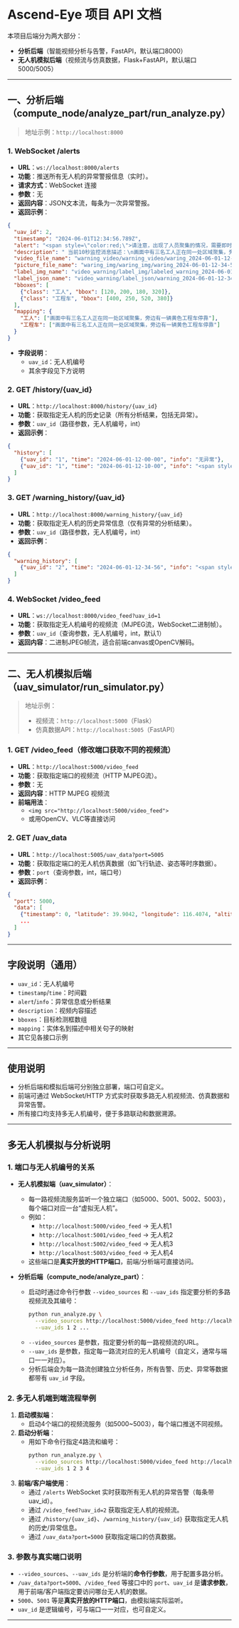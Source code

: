 # Ascend-Eye 项目 API 文档

本项目后端分为两大部分：
- **分析后端**（智能视频分析与告警，FastAPI，默认端口8000）
- **无人机模拟后端**（视频流与仿真数据，Flask+FastAPI，默认端口5000/5005）

---

## 一、分析后端（compute_node/analyze_part/run_analyze.py）

> 地址示例：`http://localhost:8000`

### 1. WebSocket /alerts
- **URL**：`ws://localhost:8000/alerts`
- **功能**：推送所有无人机的异常警报信息（实时）。
- **请求方式**：WebSocket 连接
- **参数**：无
- **返回内容**：JSON文本流，每条为一次异常警报。
- **返回示例**：
```json
{
  "uav_id": 2,
  "timestamp": "2024-06-01T12:34:56.789Z",
  "alert": "<span style=\"color:red;\">请注意，出现了人员聚集的情况，需要即时处理或知晓。</span>",
  "description": " 当前10秒监控消息描述：\n画面中有三名工人正在同一处区域聚集，旁边有一辆黄色工程车停靠。\n\n 历史监控内容:\n上一个时段无异常。",
  "video_file_name": "warning_video/warning_video/waring_2024-06-01-12-34-56.mp4",
  "picture_file_name": "waring_img/waring_img/waring_2024-06-01-12-34-56.jpg",
  "label_img_name": "video_warning/label_img/labeled_warning_2024-06-01-12-34-56.jpg",
  "label_json_name": "video_warning/label_json/warning_2024-06-01-12-34-56.json",
  "bboxes": [
    {"class": "工人", "bbox": [120, 200, 180, 320]},
    {"class": "工程车", "bbox": [400, 250, 520, 380]}
  ],
  "mapping": {
    "工人": ["画面中有三名工人正在同一处区域聚集，旁边有一辆黄色工程车停靠"],
    "工程车": ["画面中有三名工人正在同一处区域聚集，旁边有一辆黄色工程车停靠"]
  }
}
```
- **字段说明**：
  - `uav_id`：无人机编号
  - 其余字段见下方说明

### 2. GET /history/{uav_id}
- **URL**：`http://localhost:8000/history/{uav_id}`
- **功能**：获取指定无人机的历史记录（所有分析结果，包括无异常）。
- **参数**：`uav_id`（路径参数，无人机编号，int）
- **返回示例**：
```json
{
  "history": [
    {"uav_id": "1", "time": "2024-06-01-12-00-00", "info": "无异常"},
    {"uav_id": "1", "time": "2024-06-01-12-10-00", "info": "<span style=\"color:red;\">请注意，出现了人员聚集的情况，需要即时处理或知晓。</span>"}
  ]
}
```

### 3. GET /warning_history/{uav_id}
- **URL**：`http://localhost:8000/warning_history/{uav_id}`
- **功能**：获取指定无人机的历史异常信息（仅有异常的分析结果）。
- **参数**：`uav_id`（路径参数，无人机编号，int）
- **返回示例**：
```json
{
  "warning_history": [
    {"uav_id": "2", "time": "2024-06-01-12-34-56", "info": "<span style=\"color:red;\">请注意，出现了人员聚集的情况，需要即时处理或知晓。</span>"}
  ]
}
```

### 4. WebSocket /video_feed
- **URL**：`ws://localhost:8000/video_feed?uav_id=1`
- **功能**：获取指定无人机编号的视频流（MJPEG流，WebSocket二进制帧）。
- **参数**：`uav_id`（查询参数，无人机编号，int，默认1）
- **返回内容**：二进制JPEG帧流，适合前端canvas或OpenCV解码。

---

## 二、无人机模拟后端（uav_simulator/run_simulator.py）

> 地址示例：
> - 视频流：`http://localhost:5000`（Flask）
> - 仿真数据API：`http://localhost:5005`（FastAPI）

### 1. GET /video_feed（修改端口获取不同的视频流）
- **URL**：`http://localhost:5000/video_feed`
- **功能**：获取指定端口的视频流（HTTP MJPEG流）。
- **参数**：无
- **返回内容**：HTTP MJPEG 视频流
- **前端用法**：
  - `<img src="http://localhost:5000/video_feed">`
  - 或用OpenCV、VLC等直接访问

### 2. GET /uav_data
- **URL**：`http://localhost:5005/uav_data?port=5005`
- **功能**：获取指定端口的无人机仿真数据（如飞行轨迹、姿态等时序数据）。
- **参数**：`port`（查询参数，int，端口号）
- **返回示例**：
```json
{
  "port": 5000,
  "data": [
    {"timestamp": 0, "latitude": 39.9042, "longitude": 116.4074, "altitude": 10.0, "vx": 0.0, "vy": 0.0, "vz": 0.0, "roll": 0.0, "pitch": 0.0, "yaw": 0.0},
    ...
  ]
}
```

---

## 字段说明（通用）
- `uav_id`：无人机编号
- `timestamp`/`time`：时间戳
- `alert`/`info`：异常信息或分析结果
- `description`：视频内容描述
- `bboxes`：目标检测框数组
- `mapping`：实体名到描述中相关句子的映射
- 其它见各接口示例

---

## 使用说明
- 分析后端和模拟后端可分别独立部署，端口可自定义。
- 前端可通过 WebSocket/HTTP 方式实时获取多路无人机视频流、仿真数据和异常告警。
- 所有接口均支持多无人机编号，便于多路联动和数据溯源。 

---

## 多无人机模拟与分析说明

### 1. 端口与无人机编号的关系

- **无人机模拟端（uav_simulator）**：
  - 每一路视频流服务监听一个独立端口（如5000、5001、5002、5003），每个端口对应一台“虚拟无人机”。
  - 例如：
    - `http://localhost:5000/video_feed` → 无人机1
    - `http://localhost:5001/video_feed` → 无人机2
    - `http://localhost:5002/video_feed` → 无人机3
    - `http://localhost:5003/video_feed` → 无人机4
  - 这些端口是**真实开放的HTTP端口**，前端/分析端可直接访问。

- **分析后端（compute_node/analyze_part）**：
  - 启动时通过命令行参数 `--video_sources` 和 `--uav_ids` 指定要分析的多路视频流及其编号：
    ```bash
    python run_analyze.py \
      --video_sources http://localhost:5000/video_feed http://localhost:5001/video_feed ... \
      --uav_ids 1 2 ...
    ```
  - `--video_sources` 是参数，指定要分析的每一路视频流的URL。
  - `--uav_ids` 是参数，指定每一路流对应的无人机编号（自定义，通常与端口一一对应）。
  - 分析后端会为每一路流创建独立分析任务，所有告警、历史、异常等数据都带有 `uav_id` 字段。

### 2. 多无人机端到端流程举例

1. **启动模拟端**：
   - 启动4个端口的视频流服务（如5000~5003），每个端口推送不同视频。
2. **启动分析端**：
   - 用如下命令行指定4路流和编号：
     ```bash
     python run_analyze.py \
       --video_sources http://localhost:5000/video_feed http://localhost:5001/video_feed http://localhost:5002/video_feed http://localhost:5003/video_feed \
       --uav_ids 1 2 3 4
     ```
3. **前端/客户端使用**：
   - 通过 `/alerts` WebSocket 实时获取所有无人机的异常告警（每条带uav_id）。
   - 通过 `/video_feed?uav_id=2` 获取指定无人机的视频流。
   - 通过 `/history/{uav_id}`、`/warning_history/{uav_id}` 获取指定无人机的历史/异常信息。
   - 通过 `/uav_data?port=5000` 获取指定端口的仿真数据。

### 3. 参数与真实端口说明

- `--video_sources`、`--uav_ids` 是分析端的**命令行参数**，用于配置多路分析。
- `/uav_data?port=5000`、`/video_feed` 等接口中的 `port`、`uav_id` 是**请求参数**，用于前端/客户端指定要访问哪台无人机的数据。
- `5000`、`5001` 等是**真实开放的HTTP端口**，由模拟端实际监听。
- `uav_id` 是逻辑编号，可与端口一一对应，也可自定义。

--- 